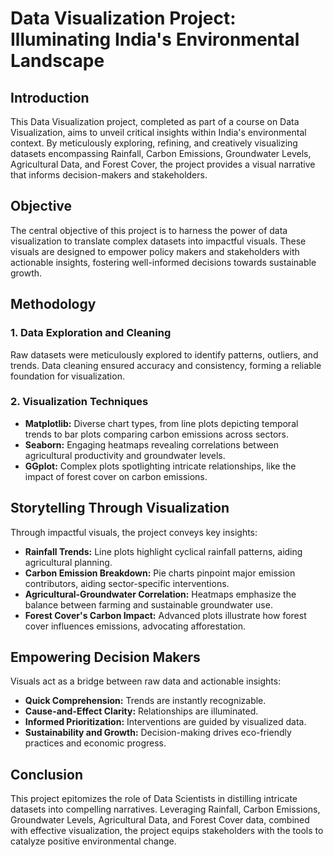 # Data Visualization Project: Illuminating India's Environmental Landscape

## Introduction

This Data Visualization project, completed as part of a course on Data Visualization, aims to unveil critical insights within India's environmental context. By meticulously exploring, refining, and creatively visualizing datasets encompassing Rainfall, Carbon Emissions, Groundwater Levels, Agricultural Data, and Forest Cover, the project provides a visual narrative that informs decision-makers and stakeholders.

## Objective

The central objective of this project is to harness the power of data visualization to translate complex datasets into impactful visuals. These visuals are designed to empower policy makers and stakeholders with actionable insights, fostering well-informed decisions towards sustainable growth.

## Methodology

### 1. Data Exploration and Cleaning

Raw datasets were meticulously explored to identify patterns, outliers, and trends. Data cleaning ensured accuracy and consistency, forming a reliable foundation for visualization.

### 2. Visualization Techniques

- **Matplotlib:** Diverse chart types, from line plots depicting temporal trends to bar plots comparing carbon emissions across sectors.
- **Seaborn:** Engaging heatmaps revealing correlations between agricultural productivity and groundwater levels.
- **GGplot:** Complex plots spotlighting intricate relationships, like the impact of forest cover on carbon emissions.

## Storytelling Through Visualization

Through impactful visuals, the project conveys key insights:

- **Rainfall Trends:** Line plots highlight cyclical rainfall patterns, aiding agricultural planning.
- **Carbon Emission Breakdown:** Pie charts pinpoint major emission contributors, aiding sector-specific interventions.
- **Agricultural-Groundwater Correlation:** Heatmaps emphasize the balance between farming and sustainable groundwater use.
- **Forest Cover's Carbon Impact:** Advanced plots illustrate how forest cover influences emissions, advocating afforestation.

## Empowering Decision Makers

Visuals act as a bridge between raw data and actionable insights:

- **Quick Comprehension:** Trends are instantly recognizable.
- **Cause-and-Effect Clarity:** Relationships are illuminated.
- **Informed Prioritization:** Interventions are guided by visualized data.
- **Sustainability and Growth:** Decision-making drives eco-friendly practices and economic progress.

## Conclusion

This project epitomizes the role of Data Scientists in distilling intricate datasets into compelling narratives. Leveraging Rainfall, Carbon Emissions, Groundwater Levels, Agricultural Data, and Forest Cover data, combined with effective visualization, the project equips stakeholders with the tools to catalyze positive environmental change.

